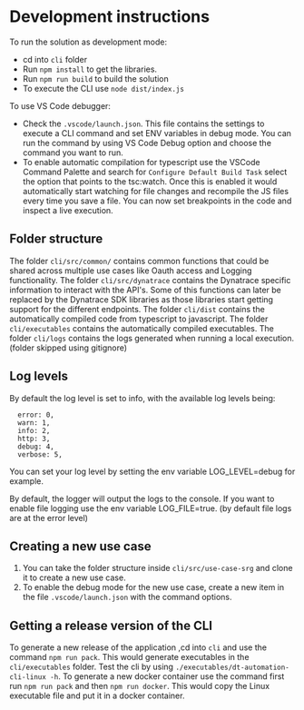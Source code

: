 # Development instructions

To run the solution as development mode:

- cd into `cli` folder
- Run `npm install` to get the libraries.
- Run `npm run build` to build the solution
- To execute the CLI use `node dist/index.js`

To use VS Code debugger:

- Check the `.vscode/launch.json`. This file contains the settings to execute a CLI command and set ENV variables in debug mode. You can run the command by using VS Code Debug option and choose the command you want to run.
- To enable automatic compilation for typescript use the VSCode Command Palette and search for `Configure Default Build Task` select the option that points to the tsc:watch. Once this is enabled it would automatically start watching for file changes and recompile the JS files every time you save a file. You can now set breakpoints in the code and inspect a live execution.

## Folder structure

The folder `cli/src/common/` contains common functions that could be shared across multiple use cases like Oauth access and Logging functionality.
The folder `cli/src/dynatrace` contains the Dynatrace specific information to interact with the API's. Some of this functions can later be replaced by the Dynatrace SDK libraries as those libraries start getting support for the different endpoints.
The folder `cli/dist` contains the automatically compiled code from typescript to javascript.
The folder `cli/executables` contains the automatically compiled executables.
The folder `cli/logs` contains the logs generated when running a local execution. (folder skipped using gitignore)

## Log levels

By default the log level is set to info, with the available log levels being:

```
  error: 0,
  warn: 1,
  info: 2,
  http: 3,
  debug: 4,
  verbose: 5,
```

You can set your log level by setting the env variable LOG_LEVEL=debug for example.

By default, the logger will output the logs to the console. If you want to enable file logging use the env variable LOG_FILE=true. (by default file logs are at the error level)

## Creating a new use case

1. You can take the folder structure inside `cli/src/use-case-srg` and clone it to create a new use case.
2. To enable the debug mode for the new use case, create a new item in the file `.vscode/launch.json` with the command options.

## Getting a release version of the CLI

To generate a new release of the application ,cd into `cli` and use the command `npm run pack`. This would generate executables in the `cli/executables` folder.
Test the cli by using `./executables/dt-automation-cli-linux -h`.
To generate a new docker container use the command first run `npm run pack` and then `npm run docker`. This would copy the Linux executable file and put it in a docker container.
